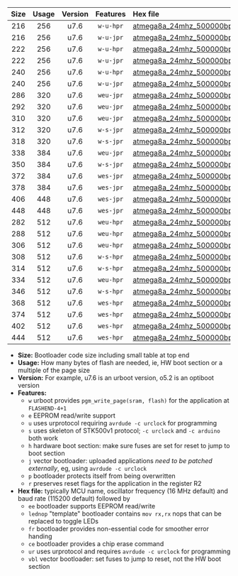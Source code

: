|Size|Usage|Version|Features|Hex file|
|:-:|:-:|:-:|:-:|:--|
|216|256|u7.6|`w-u-hpr`|[atmega8a_24mhz_500000bps_ur.hex](https://raw.githubusercontent.com/stefanrueger/urboot/main/bootloaders/atmega8a/fcpu_24mhz/500000_bps/atmega8a_24mhz_500000bps_ur.hex)|
|216|256|u7.6|`w-u-jpr`|[atmega8a_24mhz_500000bps_ur_vbl.hex](https://raw.githubusercontent.com/stefanrueger/urboot/main/bootloaders/atmega8a/fcpu_24mhz/500000_bps/atmega8a_24mhz_500000bps_ur_vbl.hex)|
|222|256|u7.6|`w-u-hpr`|[atmega8a_24mhz_500000bps_lednop_ur.hex](https://raw.githubusercontent.com/stefanrueger/urboot/main/bootloaders/atmega8a/fcpu_24mhz/500000_bps/atmega8a_24mhz_500000bps_lednop_ur.hex)|
|222|256|u7.6|`w-u-jpr`|[atmega8a_24mhz_500000bps_lednop_ur_vbl.hex](https://raw.githubusercontent.com/stefanrueger/urboot/main/bootloaders/atmega8a/fcpu_24mhz/500000_bps/atmega8a_24mhz_500000bps_lednop_ur_vbl.hex)|
|240|256|u7.6|`w-u-hpr`|[atmega8a_24mhz_500000bps_lednop_fr_ur.hex](https://raw.githubusercontent.com/stefanrueger/urboot/main/bootloaders/atmega8a/fcpu_24mhz/500000_bps/atmega8a_24mhz_500000bps_lednop_fr_ur.hex)|
|240|256|u7.6|`w-u-jpr`|[atmega8a_24mhz_500000bps_lednop_fr_ur_vbl.hex](https://raw.githubusercontent.com/stefanrueger/urboot/main/bootloaders/atmega8a/fcpu_24mhz/500000_bps/atmega8a_24mhz_500000bps_lednop_fr_ur_vbl.hex)|
|286|320|u7.6|`weu-jpr`|[atmega8a_24mhz_500000bps_ee_ur_vbl.hex](https://raw.githubusercontent.com/stefanrueger/urboot/main/bootloaders/atmega8a/fcpu_24mhz/500000_bps/atmega8a_24mhz_500000bps_ee_ur_vbl.hex)|
|292|320|u7.6|`weu-jpr`|[atmega8a_24mhz_500000bps_ee_lednop_ur_vbl.hex](https://raw.githubusercontent.com/stefanrueger/urboot/main/bootloaders/atmega8a/fcpu_24mhz/500000_bps/atmega8a_24mhz_500000bps_ee_lednop_ur_vbl.hex)|
|310|320|u7.6|`weu-jpr`|[atmega8a_24mhz_500000bps_ee_lednop_fr_ur_vbl.hex](https://raw.githubusercontent.com/stefanrueger/urboot/main/bootloaders/atmega8a/fcpu_24mhz/500000_bps/atmega8a_24mhz_500000bps_ee_lednop_fr_ur_vbl.hex)|
|312|320|u7.6|`w-s-jpr`|[atmega8a_24mhz_500000bps_vbl.hex](https://raw.githubusercontent.com/stefanrueger/urboot/main/bootloaders/atmega8a/fcpu_24mhz/500000_bps/atmega8a_24mhz_500000bps_vbl.hex)|
|318|320|u7.6|`w-s-jpr`|[atmega8a_24mhz_500000bps_lednop_vbl.hex](https://raw.githubusercontent.com/stefanrueger/urboot/main/bootloaders/atmega8a/fcpu_24mhz/500000_bps/atmega8a_24mhz_500000bps_lednop_vbl.hex)|
|338|384|u7.6|`weu-jpr`|[atmega8a_24mhz_500000bps_ee_lednop_fr_ce_ur_vbl.hex](https://raw.githubusercontent.com/stefanrueger/urboot/main/bootloaders/atmega8a/fcpu_24mhz/500000_bps/atmega8a_24mhz_500000bps_ee_lednop_fr_ce_ur_vbl.hex)|
|350|384|u7.6|`w-s-jpr`|[atmega8a_24mhz_500000bps_lednop_fr_vbl.hex](https://raw.githubusercontent.com/stefanrueger/urboot/main/bootloaders/atmega8a/fcpu_24mhz/500000_bps/atmega8a_24mhz_500000bps_lednop_fr_vbl.hex)|
|372|384|u7.6|`wes-jpr`|[atmega8a_24mhz_500000bps_ee_vbl.hex](https://raw.githubusercontent.com/stefanrueger/urboot/main/bootloaders/atmega8a/fcpu_24mhz/500000_bps/atmega8a_24mhz_500000bps_ee_vbl.hex)|
|378|384|u7.6|`wes-jpr`|[atmega8a_24mhz_500000bps_ee_lednop_vbl.hex](https://raw.githubusercontent.com/stefanrueger/urboot/main/bootloaders/atmega8a/fcpu_24mhz/500000_bps/atmega8a_24mhz_500000bps_ee_lednop_vbl.hex)|
|406|448|u7.6|`wes-jpr`|[atmega8a_24mhz_500000bps_ee_lednop_fr_vbl.hex](https://raw.githubusercontent.com/stefanrueger/urboot/main/bootloaders/atmega8a/fcpu_24mhz/500000_bps/atmega8a_24mhz_500000bps_ee_lednop_fr_vbl.hex)|
|448|448|u7.6|`wes-jpr`|[atmega8a_24mhz_500000bps_ee_lednop_fr_ce_vbl.hex](https://raw.githubusercontent.com/stefanrueger/urboot/main/bootloaders/atmega8a/fcpu_24mhz/500000_bps/atmega8a_24mhz_500000bps_ee_lednop_fr_ce_vbl.hex)|
|282|512|u7.6|`weu-hpr`|[atmega8a_24mhz_500000bps_ee_ur.hex](https://raw.githubusercontent.com/stefanrueger/urboot/main/bootloaders/atmega8a/fcpu_24mhz/500000_bps/atmega8a_24mhz_500000bps_ee_ur.hex)|
|288|512|u7.6|`weu-hpr`|[atmega8a_24mhz_500000bps_ee_lednop_ur.hex](https://raw.githubusercontent.com/stefanrueger/urboot/main/bootloaders/atmega8a/fcpu_24mhz/500000_bps/atmega8a_24mhz_500000bps_ee_lednop_ur.hex)|
|306|512|u7.6|`weu-hpr`|[atmega8a_24mhz_500000bps_ee_lednop_fr_ur.hex](https://raw.githubusercontent.com/stefanrueger/urboot/main/bootloaders/atmega8a/fcpu_24mhz/500000_bps/atmega8a_24mhz_500000bps_ee_lednop_fr_ur.hex)|
|308|512|u7.6|`w-s-hpr`|[atmega8a_24mhz_500000bps.hex](https://raw.githubusercontent.com/stefanrueger/urboot/main/bootloaders/atmega8a/fcpu_24mhz/500000_bps/atmega8a_24mhz_500000bps.hex)|
|314|512|u7.6|`w-s-hpr`|[atmega8a_24mhz_500000bps_lednop.hex](https://raw.githubusercontent.com/stefanrueger/urboot/main/bootloaders/atmega8a/fcpu_24mhz/500000_bps/atmega8a_24mhz_500000bps_lednop.hex)|
|334|512|u7.6|`weu-hpr`|[atmega8a_24mhz_500000bps_ee_lednop_fr_ce_ur.hex](https://raw.githubusercontent.com/stefanrueger/urboot/main/bootloaders/atmega8a/fcpu_24mhz/500000_bps/atmega8a_24mhz_500000bps_ee_lednop_fr_ce_ur.hex)|
|346|512|u7.6|`w-s-hpr`|[atmega8a_24mhz_500000bps_lednop_fr.hex](https://raw.githubusercontent.com/stefanrueger/urboot/main/bootloaders/atmega8a/fcpu_24mhz/500000_bps/atmega8a_24mhz_500000bps_lednop_fr.hex)|
|368|512|u7.6|`wes-hpr`|[atmega8a_24mhz_500000bps_ee.hex](https://raw.githubusercontent.com/stefanrueger/urboot/main/bootloaders/atmega8a/fcpu_24mhz/500000_bps/atmega8a_24mhz_500000bps_ee.hex)|
|374|512|u7.6|`wes-hpr`|[atmega8a_24mhz_500000bps_ee_lednop.hex](https://raw.githubusercontent.com/stefanrueger/urboot/main/bootloaders/atmega8a/fcpu_24mhz/500000_bps/atmega8a_24mhz_500000bps_ee_lednop.hex)|
|402|512|u7.6|`wes-hpr`|[atmega8a_24mhz_500000bps_ee_lednop_fr.hex](https://raw.githubusercontent.com/stefanrueger/urboot/main/bootloaders/atmega8a/fcpu_24mhz/500000_bps/atmega8a_24mhz_500000bps_ee_lednop_fr.hex)|
|444|512|u7.6|`wes-hpr`|[atmega8a_24mhz_500000bps_ee_lednop_fr_ce.hex](https://raw.githubusercontent.com/stefanrueger/urboot/main/bootloaders/atmega8a/fcpu_24mhz/500000_bps/atmega8a_24mhz_500000bps_ee_lednop_fr_ce.hex)|

- **Size:** Bootloader code size including small table at top end
- **Usage:** How many bytes of flash are needed, ie, HW boot section or a multiple of the page size
- **Version:** For example, u7.6 is an urboot version, o5.2 is an optiboot version
- **Features:**
  + `w` urboot provides `pgm_write_page(sram, flash)` for the application at `FLASHEND-4+1`
  + `e` EEPROM read/write support
  + `u` uses urprotocol requiring `avrdude -c urclock` for programming
  + `s` uses skeleton of STK500v1 protocol; `-c urclock` and `-c arduino` both work
  + `h` hardware boot section: make sure fuses are set for reset to jump to boot section
  + `j` vector bootloader: uploaded applications *need to be patched externally*, eg, using `avrdude -c urclock`
  + `p` bootloader protects itself from being overwritten
  + `r` preserves reset flags for the application in the register R2
- **Hex file:** typically MCU name, oscillator frequency (16 MHz default) and baud rate (115200 default) followed by
  + `ee` bootloader supports EEPROM read/write
  + `lednop` "template" bootloader contains `mov rx,rx` nops that can be replaced to toggle LEDs
  + `fr` bootloader provides non-essential code for smoother error handing
  + `ce` bootloader provides a chip erase command
  + `ur` uses urprotocol and requires `avrdude -c urclock` for programming
  + `vbl` vector bootloader: set fuses to jump to reset, not the HW boot section
